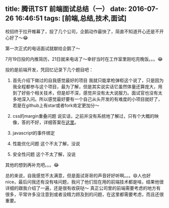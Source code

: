 title: 腾讯TST 前端面试总结（一）
date: 2016-07-26 16:46:51
tags: [前端,总结,技术,面试]
---
校招终于拉开帷幕了，投了几个公司，企鹅动作最快了，简直不知道开心还是不开心好了～😂

第一次正式的电话面试就献给企鹅了～

7月19日投的内推简历，21日就来电话了～幸好当时在工作室里刚吃完晚饭。。。😂

投的是前端开发，凭回忆记录下几个题目吧：

1. 首先介绍下做过的自我感觉最好的项目
    我就只能拿枪弹柜这个说了，只是因为我全程都参与这个项目，最为了解，但是其实说实话它虽然体量还算庞大，用到了好些个相关技术，但是却不深，感觉并没有太大说服力。面试官也没有太多地深入问。所以感觉最好要有一个自己从头开发的有难度的小项目就好了，若是在github上有star或者fork肯定更加分～

2. css的margin重叠问题
    说实话，之前并没有系统地了解过，只有个大概的映像，答的不好，详细答案在[这里](http://www.hujuntao.com/web/css/css-margin-overlap.html)。

3. javascript的事件绑定

4. 性能优化问题
    这个不太了解，没说

5. 安全性问题
    这个不太了解，没说

其他的想到再补充吧。。。😂

总的来说，自我感觉不太满意，但是面试哥哥的声音好好听啊。。。😄人也好nice，最后问我还有没有啥问题，我问了他们现在用的前端技术都是啥，结果他很详细的跟我介绍了一遍，还是很有收获哒～
真正公司里的前端需要考虑的地方有很多，平常许多没注意到或者没精力顾及到的问题，在这里都需要考虑，而且还很重要。
